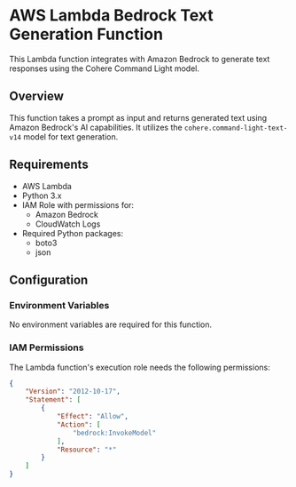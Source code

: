 # AWS Lambda Bedrock Text Generation Function

This Lambda function integrates with Amazon Bedrock to generate text responses using the Cohere Command Light model.

## Overview

This function takes a prompt as input and returns generated text using Amazon Bedrock's AI capabilities. It utilizes the `cohere.command-light-text-v14` model for text generation.

## Requirements

- AWS Lambda
- Python 3.x
- IAM Role with permissions for:
  - Amazon Bedrock
  - CloudWatch Logs
- Required Python packages:
  - boto3
  - json

## Configuration

### Environment Variables

No environment variables are required for this function.

### IAM Permissions

The Lambda function's execution role needs the following permissions:
```json
{
    "Version": "2012-10-17",
    "Statement": [
        {
            "Effect": "Allow",
            "Action": [
                "bedrock:InvokeModel"
            ],
            "Resource": "*"
        }
    ]
}

